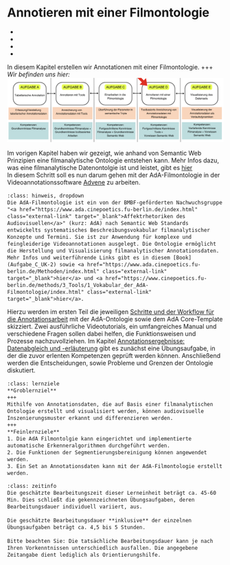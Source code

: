 # Annotieren mit einer Filmontologie
- [](./Aufgabe_D.md)
- [](./Aufgabe_D_UK-1.md)
- [](./Aufgabe_D_UK-2.md)
- [](./Aufgabe_D_UK-3.md)

In diesem Kapitel erstellen wir Annotationen mit einer Filmontologie.
+++
*Wir befinden uns hier:*
![Aufgabe 3](../assets/Aufgabenstruktur-04.png)

Im vorigen Kapitel haben wir gezeigt, wie anhand von Semantic Web Prinzipien eine filmanalytische Ontologie entstehen kann. Mehr Infos dazu, was eine filmanalytische Datenontolgie ist und leistet, gibt es [hier](Aufgabe_C) <br>
In diesem Schritt soll es nun darum gehen mit der AdA-Filmontologie in der Videoannotationssoftware <a href="https://www.advene.org/" class="external-link" target="_blank">Advene</a> zu arbeiten. 

```{admonition} Kurz erklärt: Was ist die AdA-Filmontologie?
:class: hinweis, dropdown
Die AdA-Filmontologie ist ein von der BMBF-geförderten Nachwuchsgruppe "<a href="https://www.ada.cinepoetics.fu-berlin.de/index.html" class="external-link" target="_blank">Affektrhetoriken des Audiovisuellen</a>" (kurz: AdA) nach Semantic Web Standards entwickelts systematisches Beschreibungsvokabular filmanalytischer Konzepte und Termini. Sie ist zur Anwendung für komplexe und feingleiderige Videoannotationen ausgelegt. Die Ontologie ermöglicht die Herstellung und Visualisierung filmanalytischer Annotationsdaten. Mehr Infos und weiterführende Links gibt es in diesem [Book](Aufgabe_C_UK-2) sowie <a href="https://www.ada.cinepoetics.fu-berlin.de/Methoden/index.html" class="external-link" target="_blank">hier</a> und <a href="https://www.cinepoetics.fu-berlin.de/methods/3_Tools/1_Vokabular_der_AdA-Filmontologie/index.html" class="external-link" target="_blank">hier</a>.
```
Hierzu werden im ersten Teil die jeweiligen [Schritte und der Workflow für die Annotationsarbeit](Aufgabe_D_UK-1) mit der AdA-Ontologie sowie dem AdA Core-Template skizziert. Zwei ausführliche Videotutorials, ein umfangreiches Manual und verschiedene Fragen sollen dabei helfen, die Funktionsweisen und Prozesse nachzuvollziehen. Im Kapitel [Annotationsergebnisse: Datenabgleich und -erläuterung](Aufgabe_D_UK-2) gibt es zunächst eine Übungsaufgabe, in der die zuvor erlenten Kompetenzen geprüft werden können. Anschließend werden die Entscheidungen, sowie Probleme und Grenzen der Ontologie diskutiert.


```{admonition} Lernziele
:class: lernziele
**Groblernziel**
+++
Mithilfe von Annotationsdaten, die auf Basis einer filmanalytischen Ontologie erstellt und visualisiert werden, können audiovisuelle Inszenierungsmuster erkannt und differenzieren werden.
+++
**Feinlernziele**
1. Die AdA Filmontolgie kann eingerichtet und implementierte automatische Erkenneralgorithmen durchgeführt werden.
2. Die Funktionen der Segmentierungsbereinigung können angewendet werden.
3. Ein Set an Annotationsdaten kann mit der AdA-Filmontologie erstellt werden.
```

```{admonition} Bearbeitungszeit
:class: zeitinfo
Die geschätzte Bearbeitungszeit dieser Lerneinheit beträgt ca. 45-60 Min. Dies schließt die gekennzeichneten Übungsaufgaben, deren Bearbeitungsdauer individuell variiert, aus. 

Die geschätzte Bearbeitungsdauer **inklusive** der einzelnen Übungsaufgaben beträgt ca. 4,5 bis 5 Stunden.

Bitte beachten Sie: Die tatsächliche Bearbeitungsdauer kann je nach Ihren Vorkenntnissen unterschiedlich ausfallen. Die angegebene Zeitangabe dient lediglich als Orientierungshilfe.
```
